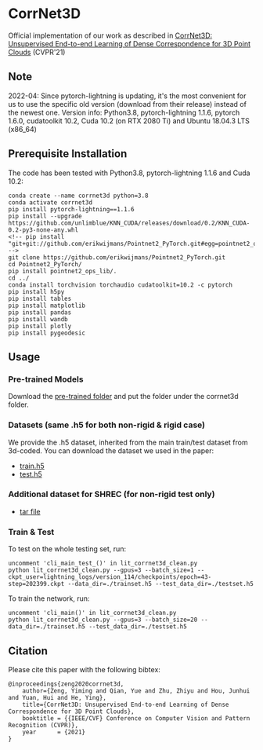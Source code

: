 # CorrNet3D

Official implementation of our work as described in [CorrNet3D: Unsupervised End-to-end Learning of Dense Correspondence for 3D Point Clouds](https://arxiv.org/abs/2012.15638) (CVPR'21)

## Note
2022-04: Since pytorch-lightning is updating, it's the most convenient for us to use the specific old version (download from their release) instead of the newest one.
Version info: Python3.8, pytorch-lightning 1.1.6, pytorch 1.6.0, cudatoolkit 10.2, Cuda 10.2 (on RTX 2080 Ti) and Ubuntu 18.04.3 LTS (x86_64)

## Prerequisite Installation
The code has been tested with Python3.8, pytorch-lightning 1.1.6 and Cuda 10.2:

    conda create --name corrnet3d python=3.8
    conda activate corrnet3d
    pip install pytorch-lightning==1.1.6
    pip install --upgrade https://github.com/unlimblue/KNN_CUDA/releases/download/0.2/KNN_CUDA-0.2-py3-none-any.whl
    <!-- pip install "git+git://github.com/erikwijmans/Pointnet2_PyTorch.git#egg=pointnet2_ops&subdirectory=pointnet2_ops_lib" -->
    git clone https://github.com/erikwijmans/Pointnet2_PyTorch.git
    cd Pointnet2_PyTorch/
    pip install pointnet2_ops_lib/.
    cd ../
    conda install torchvision torchaudio cudatoolkit=10.2 -c pytorch
    pip install h5py
    pip install tables
    pip install matplotlib
    pip install pandas
    pip install wandb
    pip install plotly
    pip install pygeodesic

## Usage

### Pre-trained Models
Download the [pre-trained folder](https://drive.google.com/drive/folders/1YZknEowKevKifb1eTJWwLs5Z5YJeSUQH?usp=sharing) and put the folder under the corrnet3d folder. 

### Datasets (same .h5 for both non-rigid & rigid case)
We provide the .h5 dataset, inherited from the main train/test dataset from 3d-coded. 
You can download the dataset we used in the paper:

- [train.h5](https://drive.google.com/file/d/1iC6A2nIMLNC0et_56-ndEELeBvhs7rsC/view?usp=sharing)
- [test.h5](https://drive.google.com/file/d/1E_gR-4rLKstYiBFWGw9sJ-3uGMcyAa04/view?usp=sharing)

### Additional dataset for SHREC (for non-rigid test only)

- [tar file](https://drive.google.com/file/d/1tw7IrFiuEA9-MEgry5bZ5hQiXBw_IMHn/view?usp=sharing)

### Train & Test
To test on the whole testing set, run:

    uncomment 'cli_main_test_()' in lit_corrnet3d_clean.py
    python lit_corrnet3d_clean.py --gpus=3 --batch_size=1 --ckpt_user=lightning_logs/version_114/checkpoints/epoch=43-step=202399.ckpt --data_dir=./trainset.h5 --test_data_dir=./testset.h5

To train the network, run:

    uncomment 'cli_main()' in lit_corrnet3d_clean.py
    python lit_corrnet3d_clean.py --gpus=3 --batch_size=20 --data_dir=./trainset.h5 --test_data_dir=./testset.h5




## Citation
Please cite this paper with the following bibtex:

    @inproceedings{zeng2020corrnet3d,
        author={Zeng, Yiming and Qian, Yue and Zhu, Zhiyu and Hou, Junhui and Yuan, Hui and He, Ying},
        title={CorrNet3D: Unsupervised End-to-end Learning of Dense Correspondence for 3D Point Clouds},
        booktitle = {{IEEE/CVF} Conference on Computer Vision and Pattern Recognition (CVPR)},
        year      = {2021}
    }
